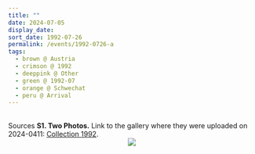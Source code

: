 ```yaml
---
title: ""
date: 2024-07-05
display_date: 
sort_date: 1992-07-26
permalink: /events/1992-0726-a
tags:
  - brown @ Austria
  - crimson @ 1992
  - deeppink @ Other
  - green @ 1992-07
  - orange @ Schwechat
  - peru @ Arrival 
---
```


<br>

<wave-list>
  <list-title color="DarkSeaGreen" width="40">Sources</list-title>
  <list-item color="BlanchedAlmond"  width="280"><b>S1. Two Photos.</b> Link to the gallery where they were uploaded on 2024-0411: <a href="https://eternalmoments.smugmug.com/Collections/Edward-Saugstad-Collection/1992">Collection 1992</a>.</list-item> 
</wave-list>

<div style="text-align: center"><img src="https://pub-bcc3cbe9b1e94ba1ac28915f7a3900fa.r2.dev/1992-0726_Arrival_Vienna_International_Airport_Schwechat_Austria_01_(Photo_credit_Edward_Saugstad).jpg" /></div>